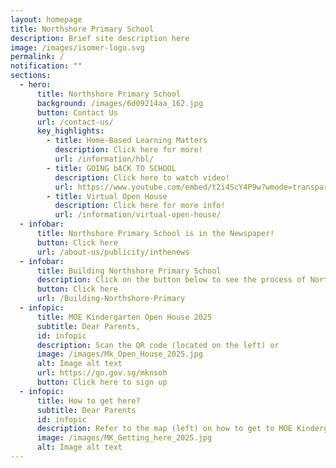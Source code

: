 ```yaml
---
layout: homepage
title: Northshore Primary School
description: Brief site description here
image: /images/isomer-logo.svg
permalink: /
notification: ""
sections:
  - hero:
      title: Northshore Primary School
      background: /images/6d09214aa_162.jpg
      button: Contact Us
      url: /contact-us/
      key_highlights:
        - title: Home-Based Learning Matters
          description: Click here for more!
          url: /information/hbl/
        - title: GOING bACK TO SCHOOL
          description: Click here to watch video!
          url: https://www.youtube.com/embed/t2i4ScY4P9w?wmode=transparent&playlist=t2i4ScY4P9w&loop=1
        - title: Virtual Open House
          description: Click here for more info!
          url: /information/virtual-open-house/
  - infobar:
      title: Northshore Primary School is in the Newspaper!
      button: Click here
      url: /about-us/publicity/inthenews
  - infobar:
      title: Building Northshore Primary School
      description: Click on the button below to see the process of Northshore taking shape!
      button: Click here
      url: /Building-Northshore-Primary
  - infopic:
      title: MOE Kindergarten Open House 2025
      subtitle: Dear Parents,
      id: infopic
      description: Scan the QR code (located on the left) or
      image: /images/Mk_Open_House_2025.jpg
      alt: Image alt text
      url: https://go.gov.sg/mknsoh
      button: Click here to sign up
  - infopic:
      title: How to get here?
      subtitle: Dear Parents
      id: infopic
      description: Refer to the map (left) on how to get to MOE Kindergarten @ Northshore
      image: /images/MK_Getting_here_2025.jpg
      alt: Image alt text
---
```

